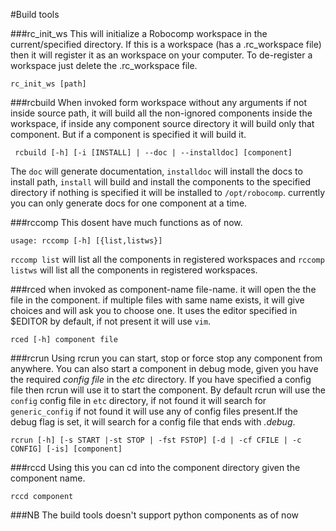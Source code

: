 #Build tools

###rc_init_ws
This will initialize a Robocomp workspace in the current/specified directory. If this is a workspace (has a .rc_workspace file) then it will register it as an workspace on your computer. To de-register a workspace just delete the .rc_workspace file.
    
    rc_init_ws [path]

###rcbuild
When invoked form workspace without any arguments if not inside source path, it will build all the non-ignored components inside the workspace,  if inside any component source directory it will build only that component. But if a component is specified it will build it.
    
     rcbuild [-h] [-i [INSTALL] | --doc | --installdoc] [component]

The `doc` will generate documentation, `installdoc` will install the docs to install path, `install` will build and install the components to the specified directory if nothing is specified it will be installed to `/opt/robocomp`. currently you can only generate docs for one component at a time.


###rccomp
This dosent have much functions as of now.
    
    usage: rccomp [-h] [{list,listws}]
 
 `rccomp list` will list all the components in registered workspaces and `rccomp listws` will list all the components in registered workspaces.


###rced
when invoked as component-name file-name. it will open the the file in the component. if multiple files with same name exists, it will give choices and will ask you to choose one. It uses the editor specified in $EDITOR by default, if not present it will use `vim`.

    rced [-h] component file


###rcrun
Using rcrun you can start, stop or force stop any component from anywhere. You can also start a component in debug mode, given you have the required *config file* in the *etc* directory. If you have specified a config file then rcrun will use it to start the component. By default rcrun will use the `config` config file in `etc` directory, if not found it will search for `generic_config` if not found it will use any of config files present.If the debug flag is set, it will search for a config file that ends with *.debug*.

    rcrun [-h] [-s START |-st STOP | -fst FSTOP] [-d | -cf CFILE | -c CONFIG] [-is] [component]


###rccd
Using this you can cd into the component directory given the component name.

    rccd component

###NB
The build tools doesn't support python components as of now